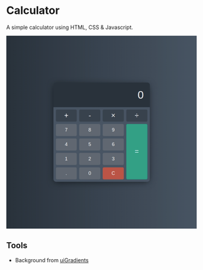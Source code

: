 # Calculator
A simple calculator using HTML, CSS & Javascript.

[![](demo.png)](#)

## Tools
* Background from [uiGradients](https://uigradients.com/)

